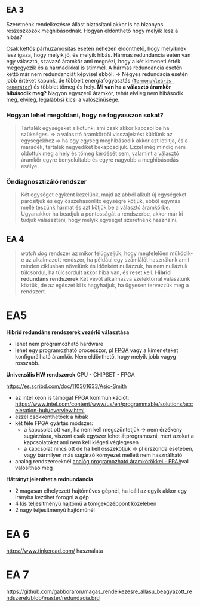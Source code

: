 ## EA 3
Szeretnénk rendelkezésre állást biztosítani akkor is ha bizonyos részeszközök meghibásodnak. Hogyan eldönthető hogy melyik lesz a hibás?

Csak kettős párhuzamosítás esetén nehezen eldönthető, hogy melyiknek lesz igaza, hogy melyik jó, és melyik hibás. Hármas redundancia eetén van egy választó, szavazó áramkör ami megnézi, hogy a két kimeneti érték megegyezik és a harmadikkal is stimmel. A hármas redundancia esetén kettő már nem redundanciát képvisel ebből. => Négyes redundacia esetén jobb értéket kapunk, de többelt energiafogyasztás ([`Termonukleáris generátor`](https://hu.wikipedia.org/wiki/Termoelektromos_gener%C3%A1tor)) és többlet tömeg és hely.
**Mi van ha a választó áramkör hibásodik meg?** Nagyon egyszerű áramkör, tehát elvileg nem hibásodik meg, elvileg, legalábbsi kicsi a valószínűsége.

### Hogyan lehet megoldani, hogy ne fogyasszon sokat?
> Tartalék egységeket alkotunk, ami csak akkor kapcsol be ha szükséges. => a választó áramkörből visszajelzést küldünk az egységekhez => ha egy egység meghibásodik akkor azt letiltja, és a maradék, tartalék negyediket bekapcsoljuk. Ezzel még mindig nem oldottuk meg a hely és tömeg kérdését sem, valamint a választó áramkör egyre bonyolultabb és egyre nagyobb a meghibásodás esélye.

### Öndiagnosztizáló rendszer
> Két egységet egyként kezelünk, majd az abból alkult új egységeket párosítjuk és egy összehasonlító egységre kötjük, ebből egymás mellé teszünk hármat és azt kötjük be a választó áramkörbe. 
> Ugyanakkor ha beadjuk a pontosságát a rendszerbe, akkor már ki tudjuk válassztani, hogy melyik egységet szeretnénk használni.

## EA 4
> *watch dog* rendszer az mikor felügyeljük, hogy megfelelően működik-e az alkalmazott rendszer, ha például egy számlálót használunk amit minden ciklusban növelünk és időnként nullázzuk, ha nem nulláztuk túlcsordul, ha túlcsordult akkor hiba van, és reset kell.
**Hibrid redundáns rendszerek** 
Két vevőt alkalmazva szelektorral választunk köztük, de az egészet ki is hagyhatjuk, ha ügyesen tervezzük meg a rendszert.

# EA5
**Hibrid redundáns rendszerek vezérlő választása**
- lehet nem programozható hardware
- lehet egy programozható processzor, pl [FPGA](https://github.com/gabboraron/ujrakonfiguralhato_digitalis_aramkorok) vagy a kimeneteket konfigurálható áramkör.
Nem eldönthető, hogy melyik jobb vagyg rosszabb.

**Univerzális HW rendszerek**
CPU - CHIPSET - FPGA

https://es.scribd.com/doc/110301633/Asic-Smith

- az intel xeon is támogat FPGA kommunikációt: https://www.intel.com/content/www/us/en/programmable/solutions/acceleration-hub/overview.html
- ezzel csökkenthetőek a hibák
- két féle FPGA gyártás módszer:
  - a kapcsolat ott van, ha nem kell megszüntetjük -> nem érzékeny sugárzásra, viszont csak egyszer lehet átprogramozni, mert azokat a kapcsolatokat ami nem kell kiégeti véglegesen
  - a kapcsolat nincs ott de ha kell összekötjük  -> pl űrszonda esetében, vagy bármilyen más sugárzó környezet mellett nem használható
- analóg rendszereeknél [analóg programozható áramkörökkel - FPAA](https://en.wikipedia.org/wiki/Field-programmable_analog_array)val valósíthaó meg

**Hátrányt jelenthet a rednundancia**
- 2 magasan elhelyezett hajtóműves gépnél, ha leáll az egyik akkor egy irányba kezdhet forogni a gép
- 4 kis teljesítményű hajtómű a tömgeközéppont közelében 
- 2 nagy teljesítményű hajtóműnél 

# EA 6

https://www.tinkercad.com/ használata

# EA 7
https://github.com/gabboraron/magas_rendelkezesre_allasu_beagyazott_rendszerek/blob/master/redundacia.brd
